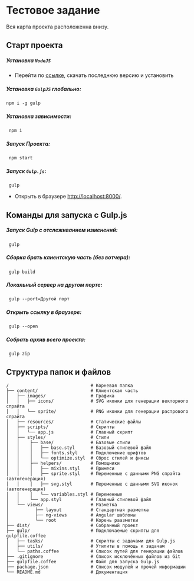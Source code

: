# **Тестовое задание**

Вся карта проекта расположенна внизу.

## Старт проекта

##### Установка `NodeJS`

- Перейти по [ссылке](https://nodejs.org/), скачать последнюю версию и установить

##### Установка `GulpJS` глобально:
```
npm i -g gulp
```
##### Установка зависимости:
```
 npm i
```
##### Запуск Проекта:
```
 npm start
```
##### Запуск `Gulp.js`:
```
 gulp
```
* Открыть в браузере [http://localhost:8000/](http://localhost:8000/).

## Команды для запуска с Gulp.js

##### Запуск Gulp с отслеживанием изменений:
```
 gulp
```
##### Сборка брать клиентскую часть (без вотчера):
```
 gulp build
```
##### Локальный сервер на другом порте:
```
 gulp --port=Другой порт
```
##### Открыть ссылку в браузерe:
```
 gulp --open
```
##### Собрать архив всего проекта:
```
 gulp zip
```
## Структура папок и файлов
```
/                               # Корневая папка
├── content/                    # Клиентская часть 
│   ├── images/                 # Графика
│   │   ├── icons/              # SVG иконки для генерации векторного спрайта
│   │   └── sprite/             # PNG иконки для генерации растрового спрайта
│   ├── resources/              # Статические файлы
│   ├── scripts/                # Скрипты
│   │   └── app.js              # Главный скрипт
│   ├── styles/                 # Стили
│   │    ├── base/              # Базовые стили
│   │    │   ├── base.styl      # Базовый стилевой файл
│   │    │   ├── fonts.styl     # Подключение шрифтов
│   │    │   └── optimize.styl  # Сброс стилей и фиксы
│   │    ├── helpers/           # Помощники
│   │    │   ├── mixins.styl    # Примеси
│   │    │   ├── sprite.styl    # Переменные с данными PNG спрайта (автогенерация)
│   │    │   ├── svg.styl       # Переменные с данными SVG иконок (автогенерация)
│   │    │   └── variables.styl # Переменные
│   │    └── app.styl           # Главный стилевой файл
│   └── views/                  # Разметка
│          ├── layout           # Стандартная разметка
│          ├── ng-views         # Angular шаблоны
│          └── root             # Корень раазметки
├── dist/                       # Собранный проект
├── gulp/                       # Подключаемые скрипты для gulpfile.coffee
│   ├── tasks/                  # Скрипты с задачами для Gulp.js
│   ├── utils/                  # Утилиты в помощь к задачам
│   └── paths.coffee            # Список путей для генерации файлов
├── .gitignore                  # Список исключённых файлов из Git
├── gulpfile.coffee             # Файл для запуска Gulp.js
├── package.json                # Список модулей и прочей информации
└── README.md                   # Документация
```
